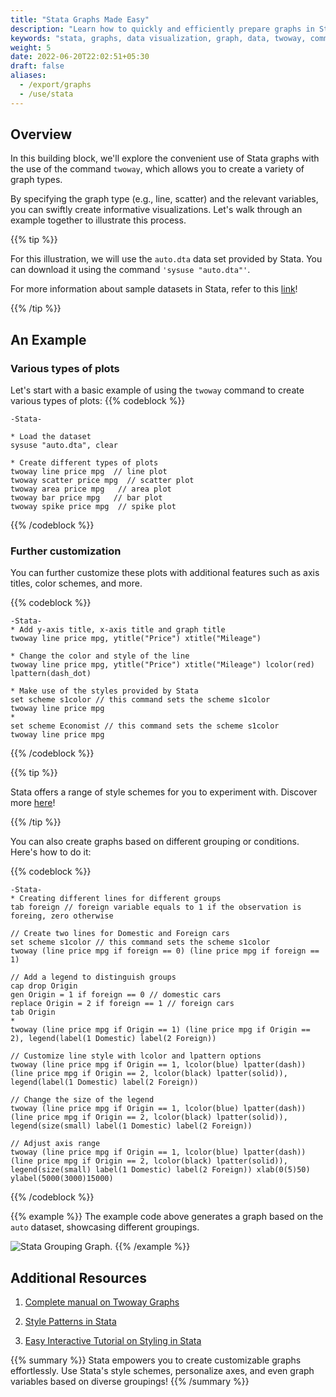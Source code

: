 ```yaml
---
title: "Stata Graphs Made Easy"
description: "Learn how to quickly and efficiently prepare graphs in Stata."
keywords: "stata, graphs, data visualization, graph, data, twoway, command, dataset, example, tutorial"
weight: 5
date: 2022-06-20T22:02:51+05:30
draft: false
aliases:
  - /export/graphs
  - /use/stata
---
```


## Overview

In this building block, we'll explore the convenient use of Stata graphs with the use of the command `twoway`, which allows you to create a variety of graph types. 

By specifying the graph type (e.g., line, scatter) and the relevant variables, you can swiftly create informative visualizations. Let's walk through an example together to illustrate this process.

{{% tip %}}

For this illustration, we will use the `auto.dta` data set provided by Stata. 
You can download it using the command `'sysuse "auto.dta"'`. 

For more information about sample datasets in Stata, refer to this [link](https://www.stata.com/manuals13/gsw1.pdf)!

{{% /tip %}}


## An Example

### Various types of plots
Let's start with a basic example of using the `twoway` command to create various types of plots: 
{{% codeblock %}}
```
-Stata-

* Load the dataset
sysuse "auto.dta", clear

* Create different types of plots
twoway line price mpg  // line plot
twoway scatter price mpg  // scatter plot
twoway area price mpg   // area plot
twoway bar price mpg   // bar plot
twoway spike price mpg  // spike plot
```
{{% /codeblock %}}

### Further customization
You can further customize these plots with additional features such as axis titles, color schemes, and more. 

{{% codeblock %}}
```
-Stata-
* Add y-axis title, x-axis title and graph title
twoway line price mpg, ytitle("Price") xtitle("Mileage")

* Change the color and style of the line  
twoway line price mpg, ytitle("Price") xtitle("Mileage") lcolor(red) lpattern(dash_dot)

* Make use of the styles provided by Stata
set scheme s1color // this command sets the scheme s1color
twoway line price mpg
*
set scheme Economist // this command sets the scheme s1color
twoway line price mpg
```
{{% /codeblock %}}

{{% tip %}}

Stata offers a range of style schemes for you to experiment with. Discover more [here](https://people.umass.edu/biostat690c/pdf/stata%20schemes%20and%20palettes.pdf)!

{{% /tip %}}

You can also create graphs based on different grouping or conditions. Here's how to do it:

{{% codeblock %}}
```
-Stata-
* Creating different lines for different groups
tab foreign // foreign variable equals to 1 if the observation is foreing, zero otherwise

// Create two lines for Domestic and Foreign cars
set scheme s1color // this command sets the scheme s1color
twoway (line price mpg if foreign == 0) (line price mpg if foreign == 1)

// Add a legend to distinguish groups
cap drop Origin
gen Origin = 1 if foreign == 0 // domestic cars
replace Origin = 2 if foreign == 1 // foreign cars
tab Origin
*
twoway (line price mpg if Origin == 1) (line price mpg if Origin == 2), legend(label(1 Domestic) label(2 Foreign))

// Customize line style with lcolor and lpattern options
twoway (line price mpg if Origin == 1, lcolor(blue) lpatter(dash)) (line price mpg if Origin == 2, lcolor(black) lpatter(solid)), legend(label(1 Domestic) label(2 Foreign))

// Change the size of the legend
twoway (line price mpg if Origin == 1, lcolor(blue) lpatter(dash)) (line price mpg if Origin == 2, lcolor(black) lpatter(solid)), legend(size(small) label(1 Domestic) label(2 Foreign))

// Adjust axis range
twoway (line price mpg if Origin == 1, lcolor(blue) lpatter(dash)) (line price mpg if Origin == 2, lcolor(black) lpatter(solid)), legend(size(small) label(1 Domestic) label(2 Foreign)) xlab(0(5)50) ylabel(5000(3000)15000)

```
{{% /codeblock %}}

{{% example %}}
The example code above generates a graph based on the `auto` dataset, showcasing different groupings.

![Stata Grouping Graph.](../images/stata_group.png)
{{% /example %}}


## Additional Resources  

1. [Complete manual on Twoway Graphs](https://www.stata.com/manuals/g-2graphtwoway.pdf#g-2graphtwoway)

2. [Style Patterns in Stata](https://www.stata.com/manuals13/g-4linepatternstyle.pdf#g-4linepatternstyle)

3. [Easy Interactive Tutorial on Styling in Stata](https://www.stata.com/meeting/germany18/slides/germany18_Jann.pdf)

{{% summary %}}
Stata empowers you to create customizable graphs effortlessly. Use Stata's style schemes, personalize axes, and even graph variables based on diverse groupings!
{{% /summary %}}

